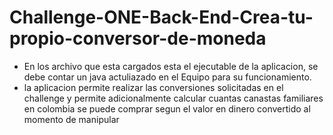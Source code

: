 # Challenge-ONE-Back-End-Crea-tu-propio-conversor-de-moneda
* En los archivo que esta cargados esta el ejecutable de la aplicacion, se debe contar un java actuliazado en el Equipo para su funcionamiento.
* la aplicacion permite realizar las conversiones solicitadas en el challenge y permite adicionalmente calcular cuantas canastas familiares en colombia se puede comprar segun el valor en dinero convertido al momento de manipular
